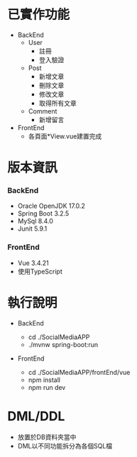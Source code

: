 # 已實作功能
* BackEnd
  * User
    * 註冊
    * 登入驗證
  * Post
    * 新增文章
    * 刪除文章
    * 修改文章
    * 取得所有文章
  * Comment
    * 新增留言 
* FrontEnd
  * 各頁面*View.vue建置完成
    
# 版本資訊
### BackEnd
* Oracle OpenJDK 17.0.2
* Spring Boot 3.2.5
* MySql 8.4.0
* Junit 5.9.1

### FrontEnd
* Vue 3.4.21
* 使用TypeScript

# 執行說明
* BackEnd
  * cd ./SocialMediaAPP
  * ./mvnw spring-boot:run

* FrontEnd
  * cd ./SocialMediaAPP/frontEnd/vue
  * npm install
  * npm run dev
 
# DML/DDL
* 放置於DB資料夾當中
* DML以不同功能拆分為各個SQL檔

